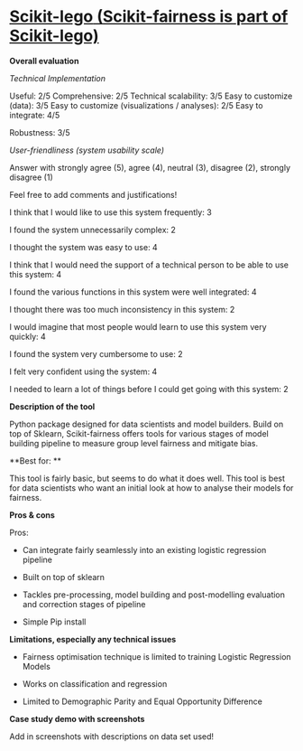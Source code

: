# **[Scikit-lego](https://scikit-lego.readthedocs.io/en/latest/fairness.html)<span style="text-decoration:underline;"> ([Scikit-fairness](https://github.com/koaning/scikit-fairness) is part of Scikit-lego)</span>**

**Overall evaluation**

_Technical Implementation_

Useful: 2/5
Comprehensive: 2/5
Technical scalability: 3/5
Easy to customize (data): 3/5
Easy to customize (visualizations / analyses): 2/5
Easy to integrate: 4/5

Robustness: 3/5

_User-friendliness (system usability scale)_

Answer with strongly agree (5), agree (4), neutral (3), disagree (2), strongly disagree (1)

Feel free to add comments and justifications!

I think that I would like to use this system frequently: 3

I found the system unnecessarily complex: 2

I thought the system was easy to use: 4

I think that I would need the support of a technical person to be able to use this system: 4

I found the various functions in this system were well integrated: 4

I thought there was too much inconsistency in this system: 2

I would imagine that most people would learn to use this system very quickly: 4

I found the system very cumbersome to use: 2

I felt very confident using the system: 4

I needed to learn a lot of things before I could get going with this system: 2

**Description of the tool**

Python package designed for data scientists and model builders. Build on top of Sklearn, Scikit-fairness offers tools for various stages of model building pipeline to measure group level fairness and mitigate bias.

**Best for: **

This tool is fairly basic, but seems to do what it does well. This tool is best for data scientists who want an initial look at how to analyse their models for fairness.

**Pros & cons**

Pros:

  * Can integrate fairly seamlessly into an existing logistic regression pipeline

  * Built on top of sklearn

  * Tackles pre-processing, model building and post-modelling evaluation and correction stages of pipeline

  * Simple Pip install

**Limitations, especially any technical issues**

- Fairness optimisation technique is limited to training Logistic Regression Models

- Works on classification and regression

- Limited to Demographic Parity and Equal Opportunity Difference

**Case study demo with screenshots**

Add in screenshots with descriptions on data set used!
